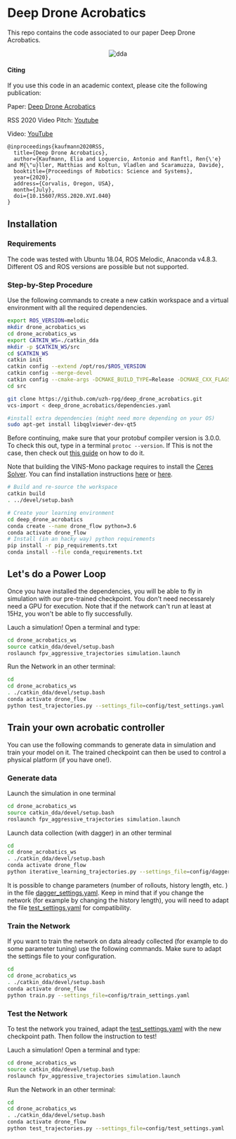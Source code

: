 # Deep Drone Acrobatics

This repo contains the code associated to our paper Deep Drone Acrobatics. 

<p align="center">
  <img src="./img/fma_powerloop.gif" alt="dda">
</p>


#### Citing

If you use this code in an academic context, please cite the following publication:

Paper: [Deep Drone Acrobatics](http://rpg.ifi.uzh.ch/docs/RSS20_Kaufmann.pdf)

RSS 2020 Video Pitch: [Youtube](https://youtu.be/r4zzdFw87CY)

Video: [YouTube](https://youtu.be/2N_wKXQ6MXA)

```
@inproceedings{kaufmann2020RSS,
  title={Deep Drone Acrobatics},
  author={Kaufmann, Elia and Loquercio, Antonio and Ranftl, Ren{\'e} and M{\"u}ller, Matthias and Koltun, Vladlen and Scaramuzza, Davide},
  booktitle={Proceedings of Robotics: Science and Systems}, 
  year={2020}, 
  address={Corvalis, Oregon, USA}, 
  month={July}, 
  doi={10.15607/RSS.2020.XVI.040} 
} 
```

## Installation

### Requirements

The code was tested with Ubuntu 18.04, ROS Melodic, Anaconda v4.8.3.
Different OS and ROS versions are possible but not supported.


### Step-by-Step Procedure

Use the following commands to create a new catkin workspace and a virtual environment with all the required dependencies.

```bash
export ROS_VERSION=melodic
mkdir drone_acrobatics_ws
cd drone_acrobatics_ws
export CATKIN_WS=./catkin_dda
mkdir -p $CATKIN_WS/src
cd $CATKIN_WS
catkin init
catkin config --extend /opt/ros/$ROS_VERSION
catkin config --merge-devel
catkin config --cmake-args -DCMAKE_BUILD_TYPE=Release -DCMAKE_CXX_FLAGS=-fdiagnostics-color
cd src

git clone https://github.com/uzh-rpg/deep_drone_acrobatics.git
vcs-import < deep_drone_acrobatics/dependencies.yaml

#install extra dependencies (might need more depending on your OS)
sudo apt-get install libqglviewer-dev-qt5
```

Before continuing, make sure that your protobuf compiler version is 3.0.0.
To check this out, type in a terminal ``protoc --version``.
If This is not the case, then check out [this guide](https://github.com/linux-on-ibm-z/docs/wiki/Building-ProtoBuf-3.0.0) on how to do it.

Note that building the VINS-Mono package requires to install the [Ceres Solver](http://ceres-solver.org/index.html). You can find installation instructions [here](https://github.com/HKUST-Aerial-Robotics/VINS-Mono) or [here](http://ceres-solver.org/installation.html).

```bash
# Build and re-source the workspace
catkin build
. ../devel/setup.bash

# Create your learning environment
cd deep_drone_acrobatics
conda create --name drone_flow python=3.6
conda activate drone_flow
# Install (in an hacky way) python requirements
pip install -r pip_requirements.txt
conda install --file conda_requirements.txt

```


## Let's do a Power Loop

Once you have installed the dependencies, you will be able to fly in simulation with our pre-trained checkpoint. You don't need necessarely need a GPU for execution. Note that if the network can't run at least at 15Hz, you won't be able to fly successfully.

Lauch a simulation! Open a terminal and type:
```bash
cd drone_acrobatics_ws
source catkin_dda/devel/setup.bash
roslaunch fpv_aggressive_trajectories simulation.launch
```

Run the Network in an other terminal:
```bash
cd
cd drone_acrobatics_ws
. ./catkin_dda/devel/setup.bash
conda activate drone_flow
python test_trajectories.py --settings_file=config/test_settings.yaml

```

## Train your own acrobatic controller

You can use the following commands to generate data in simulation and train your model on it. The trained checkpoint can then be used to control a physical platform (if you have one!).

### Generate data

Launch the simulation in one terminal
```bash
cd drone_acrobatics_ws
source catkin_dda/devel/setup.bash
roslaunch fpv_aggressive_trajectories simulation.launch
```

Launch data collection (with dagger) in an other terminal
```bash
cd
cd drone_acrobatics_ws
. ./catkin_dda/devel/setup.bash
conda activate drone_flow
python iterative_learning_trajectories.py --settings_file=config/dagger_settings.yaml
```

It is possible to change parameters (number of rollouts, history length, etc. ) in the file [dagger\_settings.yaml](./controller_learning/config/dagger_settings.yaml). Keep in mind that if you change the network (for example by changing the history length), you will need to adapt the file [test_settings.yaml](./controller_learning/config/test_settings.yaml) for compatibility.


### Train the Network

If you want to train the network on data already collected (for example to do some parameter tuning) use the following commands.
Make sure to adapt the settings file to your configuration.

```bash
cd
cd drone_acrobatics_ws
. ./catkin_dda/devel/setup.bash
conda activate drone_flow
python train.py --settings_file=config/train_settings.yaml
```

### Test the Network

To test the network you trained, adapt the [test_settings.yaml](./controller_learning/config/test_settings.yaml) with the new checkpoint path. Then follow the instruction to test!

Lauch a simulation! Open a terminal and type:
```bash
cd drone_acrobatics_ws
source catkin_dda/devel/setup.bash
roslaunch fpv_aggressive_trajectories simulation.launch
```

Run the Network in an other terminal:
```bash
cd
cd drone_acrobatics_ws
. ./catkin_dda/devel/setup.bash
conda activate drone_flow
python test_trajectories.py --settings_file=config/test_settings.yaml

```
